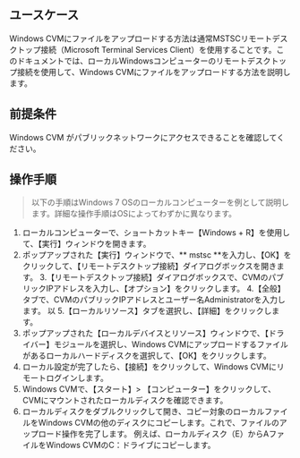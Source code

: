 ## ユースケース

Windows CVMにファイルをアップロードする方法は通常MSTSCリモートデスクトップ接続（Microsoft Terminal Services Client）を使用することです。このドキュメントでは、ローカルWindowsコンピューターのリモートデスクトップ接続を使用して、Windows CVMにファイルをアップロードする方法を説明します。

## 前提条件

Windows CVM がパブリックネットワークにアクセスできることを確認してください。

## 操作手順
> 以下の手順はWindows 7 OSのローカルコンピューターを例として説明します。詳細な操作手順はOSによってわずかに異なります。
>
1. ローカルコンピューターで、ショートカットキー【Windows + R】を使用して、【実行】ウィンドウを開きます。
2. ポップアップされた【実行】ウィンドウで、** mstsc **を入力し、【OK】をクリックして、【リモートデスクトップ接続】ダイアログボックスを開きます。
3.【リモートデスクトップ接続】ダイアログボックスで、CVMのパブリックIPアドレスを入力し、【オプション】をクリックします。 
4.【全般】タブで、CVMのパブリックIPアドレスとユーザー名Administratorを入力します。 以
5.【ローカルリソース】タブを選択し、【詳細】をクリックします。 
3. ポップアップされた【ローカルデバイスとリソース】ウィンドウで、【ドライバー】モジュールを選択し、Windows CVMにアップロードするファイルがあるローカルハードディスクを選択して、【OK】をクリックします。 
7. ローカル設定が完了したら、【接続】をクリックして、Windows CVMにリモートログインします。
5. Windows CVMで、【スタート】> 【コンピューター】をクリックして、CVMにマウントされたローカルディスクを確認できます。
9. ローカルディスクをダブルクリックして開き、コピー対象のローカルファイルをWindows CVMの他のディスクにコピーします。これで、ファイルのアップロード操作を完了します。
例えば、ローカルディスク（E）からAファイルをWindows CVMのC：ドライブにコピーします。
